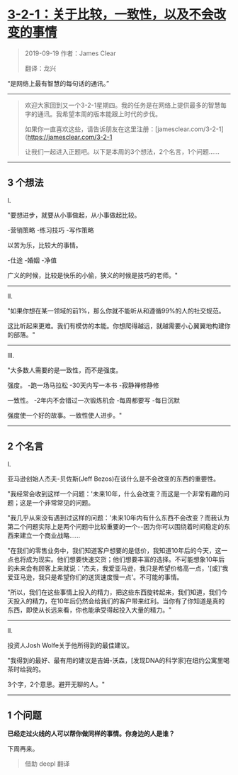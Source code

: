 # [3-2-1：关于比较，一致性，以及不会改变的事情](https://jamesclear.com/3-2-1/september-19-2019)

> 2019-09-19 作者：James Clear
>
> 翻译：龙兴

“是网络上最有智慧的每句话的通讯。”

---

>欢迎大家回到又一个3-2-1星期四。我的任务是在网络上提供最多的智慧每字的通讯。我希望本周的版本能跟上时代的步伐。
>
>如果你一直喜欢这些，请告诉朋友在这里注册：[jamesclear.com/3-2-1](https://jamesclear.com/3-2-1
>
>让我们一起进入正题吧。以下是本周的3个想法，2个名言，1个问题......

---

## 3 个想法

  Ⅰ. 

   "要想进步，就要从小事做起，从小事做起比较。

   -营销策略
   -练习技巧
   -写作策略

   以苦为乐，比较大的事情。

   -仕途
   -婚姻
   -净值

   广义的时候，比较是快乐的小偷，狭义的时候是技巧的老师。"

---

 Ⅱ.

  "如果你想在某一领域的前1%，那么你就不能听从和遵循99%的人的社交规范。

 这比听起来更难。我们有模仿的本能。你想爬得越远，就越需要小心翼翼地构建你的部落。"

---

 Ⅲ. 

  "大多数人需要的是一致性，而不是强度。

  强度。
 -跑一场马拉松
 -30天内写一本书
 -寂静禅修静修

  一致性。
 -2年内不会错过一次锻炼机会
 -每周都要写
 -每日沉默

 强度使一个好的故事。一致性使人进步。"

---

## 2 个名言

  Ⅰ.

  亚马逊创始人杰夫-贝佐斯(Jeff Bezos)在谈什么是不会改变的东西的重要性。

 "我经常会收到这样一个问题：'未来10年，什么会改变？而这是一个非常有趣的问题；这是一个非常常见的问题。

 "我几乎从来没有遇到过这样的问题：'未来10年内有什么东西不会改变？而我认为第二个问题实际上是两个问题中比较重要的一个--因为你可以围绕着时间稳定的东西来建立一个商业战略......

 "在我们的零售业务中，我们知道客户想要的是低价，我知道10年后的今天，这一点也将成为现实。他们想要快速交货；他们想要丰富的选择。不可能想象10年后的未来会有顾客上来就说：'杰夫，我爱亚马逊，我只是希望价格高一点，'[或]'我爱亚马逊，我只是希望你们的送货速度慢一点'。不可能的事情。

 "所以，我们在这些事情上投入的精力，把这些东西旋转起来，我们知道，我们今天投入的精力，在10年后仍然会给我们的客户带来红利。当你有了你知道是真的东西，即使从长远来看，你也能承受得起投入大量的精力。"

---

  Ⅱ.

  投资人Josh Wolfe关于他所得到的最佳建议。

  "我得到的最好、最有用的建议是吉姆-沃森，[发现DNA的科学家]在纽约公寓里喝茶时给我的。

  3个字，2个意思。避开无聊的人。"

---

## 1 个问题

**已经走过火线的人可以帮你做同样的事情。你身边的人是谁？**

下周再来。

> 借助 deepl 翻译